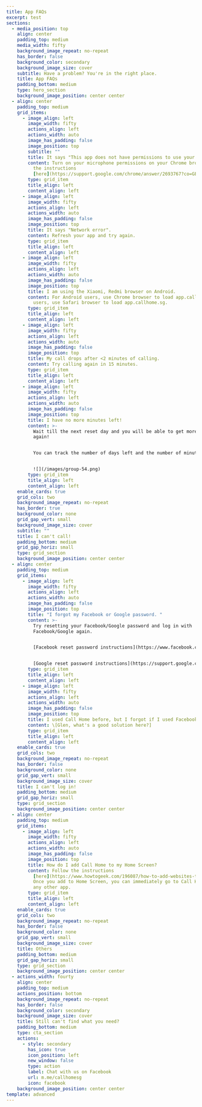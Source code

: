 ```yaml
---
title: App FAQs
excerpt: test
sections:
  - media_position: top
    align: center
    padding_top: medium
    media_width: fifty
    background_image_repeat: no-repeat
    has_border: false
    background_color: secondary
    background_image_size: cover
    subtitle: Have a problem? You're in the right place.
    title: App FAQs
    padding_bottom: medium
    type: hero_section
    background_image_position: center center
  - align: center
    padding_top: medium
    grid_items:
      - image_align: left
        image_width: fifty
        actions_align: left
        actions_width: auto
        image_has_padding: false
        image_position: top
        subtitle: ""
        title: It says "This app does not have permissions to use your microphone."
        content: Turn on your microphone permissions on your Chrome browser by following
          the instructions
          [here](https://support.google.com/chrome/answer/2693767?co=GENIE.Platform%3DAndroid&hl=en&oco=1).
        type: grid_item
        title_align: left
        content_align: left
      - image_align: left
        image_width: fifty
        actions_align: left
        actions_width: auto
        image_has_padding: false
        image_position: top
        title: It says "Network error".
        content: Refresh your app and try again.
        type: grid_item
        title_align: left
        content_align: left
      - image_align: left
        image_width: fifty
        actions_align: left
        actions_width: auto
        image_has_padding: false
        image_position: top
        title: I am using the Xiaomi, Redmi browser on Android.
        content: For Android users, use Chrome browser to load app.callhome.sg. For iOS
          users, use Safari browser to load app.callhome.sg.
        type: grid_item
        title_align: left
        content_align: left
      - image_align: left
        image_width: fifty
        actions_align: left
        actions_width: auto
        image_has_padding: false
        image_position: top
        title: My call drops after <2 minutes of calling.
        content: Try calling again in 15 minutes.
        type: grid_item
        title_align: left
        content_align: left
      - image_align: left
        image_width: fifty
        actions_align: left
        actions_width: auto
        image_has_padding: false
        image_position: top
        title: I have no more minutes left!
        content: >-
          Wait till the next reset day and you will be able to get more minutes
          again! 


          You can track the number of days left and the number of minutes that will be added on your home screen.


          ![](/images/group-54.png)
        type: grid_item
        title_align: left
        content_align: left
    enable_cards: true
    grid_cols: two
    background_image_repeat: no-repeat
    has_border: true
    background_color: none
    grid_gap_vert: small
    background_image_size: cover
    subtitle: ""
    title: I can't call!
    padding_bottom: medium
    grid_gap_horiz: small
    type: grid_section
    background_image_position: center center
  - align: center
    padding_top: medium
    grid_items:
      - image_align: left
        image_width: fifty
        actions_align: left
        actions_width: auto
        image_has_padding: false
        image_position: top
        title: "I forgot my Facebook or Google password. "
        content: >-
          Try resetting your Facebook/Google password and log in with
          Facebook/Google again. 


          [Facebook reset password instructions](https://www.facebook.com/help/213395615347144) 


          [Google reset password instructions](https://support.google.com/accounts/answer/41078?co=GENIE.Platform%3DDesktop&hl=en)
        type: grid_item
        title_align: left
        content_align: left
      - image_align: left
        image_width: fifty
        actions_align: left
        actions_width: auto
        image_has_padding: false
        image_position: top
        title: I used Call Home before, but I forgot if I used Facebook or Google.
        content: \[Glen, what's a good solution here?]
        type: grid_item
        title_align: left
        content_align: left
    enable_cards: true
    grid_cols: two
    background_image_repeat: no-repeat
    has_border: false
    background_color: none
    grid_gap_vert: small
    background_image_size: cover
    title: I can't log in!
    padding_bottom: medium
    grid_gap_horiz: small
    type: grid_section
    background_image_position: center center
  - align: center
    padding_top: medium
    grid_items:
      - image_align: left
        image_width: fifty
        actions_align: left
        actions_width: auto
        image_has_padding: false
        image_position: top
        title: How do I add Call Home to my Home Screen?
        content: Follow the instructions
          [here](https://www.howtogeek.com/196087/how-to-add-websites-to-the-home-screen-on-any-smartphone-or-tablet/).
          Once you add to Home Screen, you can immediately go to Call Home like
          any other app.
        type: grid_item
        title_align: left
        content_align: left
    enable_cards: true
    grid_cols: two
    background_image_repeat: no-repeat
    has_border: false
    background_color: none
    grid_gap_vert: small
    background_image_size: cover
    title: Others
    padding_bottom: medium
    grid_gap_horiz: small
    type: grid_section
    background_image_position: center center
  - actions_width: fourty
    align: center
    padding_top: medium
    actions_position: bottom
    background_image_repeat: no-repeat
    has_border: false
    background_color: secondary
    background_image_size: cover
    title: Still can't find what you need?
    padding_bottom: medium
    type: cta_section
    actions:
      - style: secondary
        has_icon: true
        icon_position: left
        new_window: false
        type: action
        label: Chat with us on Facebook
        url: m.me/callhomesg
        icon: facebook
    background_image_position: center center
template: advanced
---
```

